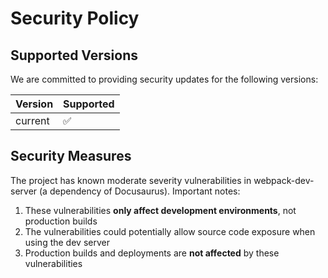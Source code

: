 # Security Policy

## Supported Versions

We are committed to providing security updates for the following versions:

| Version | Supported          |
| ------- | ------------------ |
| current | :white_check_mark: |

## Security Measures

The project has known moderate severity vulnerabilities in webpack-dev-server (a
dependency of Docusaurus). Important notes:

1. These vulnerabilities **only affect development environments**, not
   production builds
2. The vulnerabilities could potentially allow source code exposure when using
   the dev server
3. Production builds and deployments are **not affected** by these
   vulnerabilities


